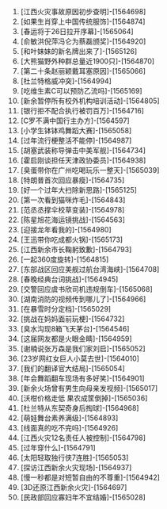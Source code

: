 
1. [江西火灾事故原因初步查明]-[1564698]
1. [如果生肖穿上中国传统服饰]-[1564874]
1. [春运将于26日拉开序幕]-[1565064]
1. [俞敏洪倪萍冯仑为蔡磊颁奖]-[1564920]
1. [和叶妹妹的新名牌出来了]-[1565126]
1. [大熊猫野外种群总量近1900只]-[1564870]
1. [第二十条赵丽颖戴耳塞原因]-[1565066]
1. [杜兰特格威冲突]-[1564994]
1. [吃维生素C可以预防乙流吗]-[1565169]
1. [新余暂停所有校外机构培训活动]-[1564805]
1. [银行拒不配合执行被罚百万]-[1564716]
1. [C罗不满中国行主办方]-[1564597]
1. [小学生钵钵鸡舞蹈大赛]-[1565058]
1. [过年流行梗整活不能停]-[1564987]
1. [胡塞武装称导弹击中美军舰]-[1564734]
1. [霍启刚谈担任天津政协委员]-[1564938]
1. [臭蛋带你在广州吃喝玩乐一整天]-[1565039]
1. [特朗普首次回应暴瘦]-[1564735]
1. [好一个过年大扫除新思路]-[1565125]
1. [第一次看到猫咪炸毛]-[1564843]
1. [范丞丞撑伞校草变装]-[1564978]
1. [陈星旭花海运镜挑战]-[1564563]
1. [迎接龙年看我的]-[1564980]
1. [王迅带你吃成都火锅]-[1565173]
1. [江西新余市长鞠躬致歉]-[1564793]
1. [一起360度旋转]-[1564815]
1. [东部战区回应美舰过航台湾海峡]-[1564708]
1. [春晚经典台词挑战]-[1564945]
1. [交警回应虞书欣司机违规倒车]-[1565068]
1. [湖南消防的视频传到哪儿了]-[1564966]
1. [在暴雪时分定档]-[1565029]
1. [挑战在妈妈面前玩梗]-[1564732]
1. [臭水沟现8箱飞天茅台]-[1564546]
1. [这届网友都是火眼金睛]-[1564959]
1. [谢楠说张万森是我们家刘启]-[1565052]
1. [23岁网红女巨人小莫去世]-[1564010]
1. [我们的翻译官大结局]-[1565054]
1. [年会舞蹈翻车现场有多好笑]-[1564901]
1. [新余火场曾有男生向母亲发视频]-[1565017]
1. [沃柑价格走低 果农成筐倒掉]-[1565036]
1. [杜兰特从东契奇身后掏球]-[1564968]
1. [萌娃舞台素养满级]-[1564893]
1. [线面真的吃不完吗]-[1564926]
1. [江西火灾12名责任人被控制]-[1564798]
1. [过年穿什么]-[1564791]
1. [太阳轻取独行侠7连胜]-[1565053]
1. [探访江西新余火灾现场]-[1564937]
1. [慢一秒都是对短暂自由的不尊重]-[1564942]
1. [3D还原江西新余火灾]-[1564697]
1. [民政部回应寡妇年不宜结婚]-[1565028]